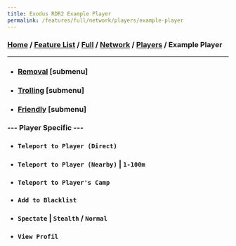 ```yaml
---
title: Exodus RDR2 Example Player
permalink: /features/full/network/players/example-player
---
```

### [Home](/) / [Feature List](/features) / [Full](/features/full) / [Network](/features/full/network) / [Players](/features/full/network/players) / Example Player
---
- ### [Removal](example-player/removal) [submenu]
- ### [Trolling](example-player/trolling) [submenu]
- ### [Friendly](example-player/friendly) [submenu]
### --- Player Specific ---
- ### `Teleport to Player (Direct)`
- ### `Teleport to Player (Nearby)` | `1-100m`
- ### `Teleport to Player's Camp`
- ### `Add to Blacklist`
- ### `Spectate` | `Stealth` / `Normal`
- ### `View Profil`
